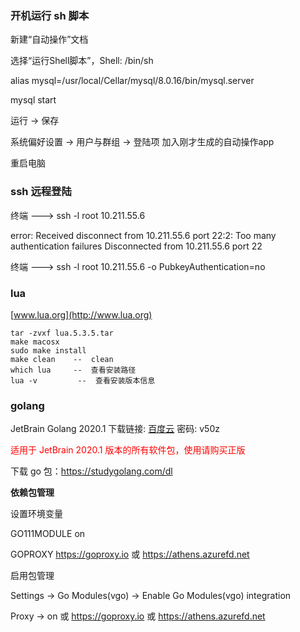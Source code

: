 ### 开机运行 sh 脚本

新建“自动操作”文档

选择“运行Shell脚本”，Shell: /bin/sh

alias mysql=/usr/local/Cellar/mysql/8.0.16/bin/mysql.server

mysql start

运行 -> 保存

系统偏好设置 -> 用户与群组 -> 登陆项 加入刚才生成的自动操作app

重启电脑﻿

### ssh 远程登陆

终端 ---> ssh -l root 10.211.55.6

error: Received disconnect from 10.211.55.6 port 22:2: Too many authentication failures Disconnected from 10.211.55.6 port 22

终端 ---> ssh -l root 10.211.55.6 -o PubkeyAuthentication=no

### lua

[www.lua.org](http://www.lua.org)

```shell
tar -zvxf lua.5.3.5.tar
make macosx
sudo make install
make clean    --  clean
which lua     --  查看安装路径
lua -v         --  查看安装版本信息
```

### golang

JetBrain Golang 2020.1 下载链接: [百度云](https://pan.baidu.com/s/1oYHKDmEOOFqxXZsco18huA) 密码: v50z

<font color="red">适用于 JetBrain 2020.1 版本的所有软件包，使用请购买正版</font>

下载 go 包：https://studygolang.com/dl

**依赖包管理**

设置环境变量

GO111MODULE   on

GOPROXY        https://goproxy.io   或  https://athens.azurefd.net

启用包管理

Settings -> Go Modules(vgo) -> Enable Go Modules(vgo) integration

Proxy -> on  或 https://goproxy.io 或 https://athens.azurefd.net
